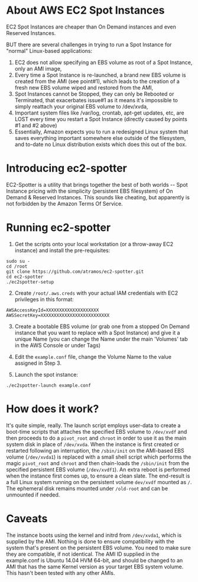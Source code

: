# About AWS EC2 Spot Instances

EC2 Spot Instances are cheaper than On Demand instances and even Reserved Instances.

BUT there are several challenges in trying to run a Spot Instance for "normal" Linux-based applications: 

1. EC2 does not allow specifying an EBS volume as root of a Spot Instance, only an AMI image, 
2. Every time a Spot Instance is re-launched, a brand new EBS volume is created from the AMI (see point#1), which leads to the creation of a fresh new EBS volume wiped and restored from the AMI, 
3. Spot Instances cannot be Stopped, they can only be Rebooted or Terminated, that exacerbates issue#1 as it means it's impossible to simply reattach your original EBS volume to /dev/xvda, 
4. Important system files like /var/log, crontab, apt-get updates, etc, are LOST every time you restart a Spot Instance (directly caused by points #1 and #2 above)
5. Essentially, Amazon expects you to run a redesigned Linux system that saves everything important somewhere else outside of the filesystem, and to-date no Linux distribution exists which does this out of the box.

# Introducing ec2-spotter

EC2-Spotter is a utility that brings together the best of both worlds -- Spot Instance pricing with
the simplicity (persistent EBS filesystem) of On Demand & Reserved Instances. This sounds like cheating, but apparently is not forbidden by the Amazon Terms Of Service.

# Running ec2-spotter

1) Get the scripts onto your local workstation (or a throw-away EC2 instance) and install the pre-requisites:

```
sudo su -
cd /root
git clone https://github.com/atramos/ec2-spotter.git
cd ec2-spotter
./ec2spotter-setup
```

2) Create `/root/.aws.creds` with your actual IAM credentials with EC2 privileges in this format:

```
AWSAccessKeyId=XXXXXXXXXXXXXXXXXXXX
AWSSecretKey=XXXXXXXXXXXXXXXXXXXXXXXXXX
```

3) Create a bootable EBS volume (or grab one from a stopped On Demand instance that you want to replace with a Spot Instance) and give it a unique Name (you can change the Name under the main 'Volumes' tab in the AWS Console or under Tags)

4) Edit the `example.conf` file, change the Volume Name to the value assigned in Step 3.

5) Launch the spot instance: 

```
./ec2spotter-launch example.conf
```

# How does it work?

It's quite simple, really. The launch script employs user-data to create a boot-time scripts that attaches the 
specified EBS volume to `/dev/xvdf` and then proceeds to do a `pivot_root` and `chroot` in order to use  it as 
the main system disk in place of `/dev/xvda`. When the instance is first created or restarted following an interruption,
the `/sbin/init` on the AMI-based EBS volume (`/dev/xvda1`) is replaced with a small shell script which performs the magic `pivot_root` and `chroot` and then chain-loads the `/sbin/init` from the specified persistent EBS volume (`/dev/xvdf1`). 
An extra reboot is performed when the instance first comes up, to ensure a clean slate. 
The end-result is a full Linux system running on the persistent volume `dev/xvdf` mounted as `/`.
The ephemeral disk remains mounted under `/old-root` and can be unmounted if needed.

# Caveats

The instance boots using the kernel and initrd from `/dev/xvda1`, which is supplied by the AMI. Nothing is done
to ensure compatibility with the system that's present on the persistent EBS volume. You need to make sure they
are compatible, if not identical.  The AMI ID supplied in the example.conf is Ubuntu 14.04 HVM 64-bit, and should
be changed to an AMI that has the same Kernel version as your target EBS system volume. This hasn't 
been tested with any other AMIs.

